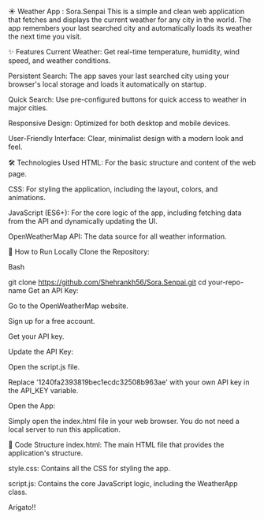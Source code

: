 ☀️ Weather App : Sora.Senpai
This is a simple and clean web application that fetches and displays the current weather for any city in the world. The app remembers your last searched city and automatically loads its weather the next time you visit.

✨ Features
Current Weather: Get real-time temperature, humidity, wind speed, and weather conditions.

Persistent Search: The app saves your last searched city using your browser's local storage and loads it automatically on startup.

Quick Search: Use pre-configured buttons for quick access to weather in major cities.

Responsive Design: Optimized for both desktop and mobile devices.

User-Friendly Interface: Clear, minimalist design with a modern look and feel.

🛠️ Technologies Used
HTML: For the basic structure and content of the web page.

CSS: For styling the application, including the layout, colors, and animations.

JavaScript (ES6+): For the core logic of the app, including fetching data from the API and dynamically updating the UI.

OpenWeatherMap API: The data source for all weather information.

🚀 How to Run Locally
Clone the Repository:

Bash

git clone https://github.com/Shehrankh56/Sora.Senpai.git
cd your-repo-name
Get an API Key:

Go to the OpenWeatherMap website.

Sign up for a free account.

Get your API key.

Update the API Key:

Open the script.js file.

Replace '1240fa2393819bec1ecdc32508b963ae' with your own API key in the API_KEY variable.

Open the App:

Simply open the index.html file in your web browser. You do not need a local server to run this application.

📝 Code Structure
index.html: The main HTML file that provides the application's structure.

style.css: Contains all the CSS for styling the app.

script.js: Contains the core JavaScript logic, including the WeatherApp class.

Arigato!!